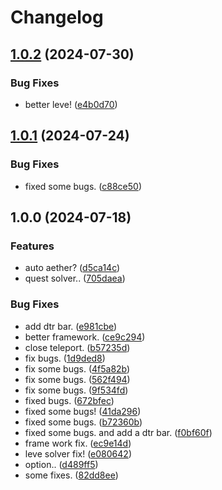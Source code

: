 # Changelog

## [1.0.2](https://github.com/ArchiDog1998/QuestSolver/compare/v1.0.1...v1.0.2) (2024-07-30)


### Bug Fixes

* better leve! ([e4b0d70](https://github.com/ArchiDog1998/QuestSolver/commit/e4b0d708991dcd1a5cf185003ff7ac2ade3e647e))

## [1.0.1](https://github.com/ArchiDog1998/QuestSolver/compare/v1.0.0...v1.0.1) (2024-07-24)


### Bug Fixes

* fixed some bugs. ([c88ce50](https://github.com/ArchiDog1998/QuestSolver/commit/c88ce50bc0cbd74bdeb21f96466e7205346fd2fc))

## 1.0.0 (2024-07-18)


### Features

* auto aether? ([d5ca14c](https://github.com/ArchiDog1998/QuestSolver/commit/d5ca14cc4d4240c963278e8ac87c017ee3630664))
* quest solver.. ([705daea](https://github.com/ArchiDog1998/QuestSolver/commit/705daea2b8892717838bbbee7f667282a73de6e6))


### Bug Fixes

* add dtr bar. ([e981cbe](https://github.com/ArchiDog1998/QuestSolver/commit/e981cbedae8dbd0386731679d4267e239bac53af))
* better framework. ([ce9c294](https://github.com/ArchiDog1998/QuestSolver/commit/ce9c2948f2d2d2ede98b4d93d6ec89228553aa1f))
* close teleport. ([b57235d](https://github.com/ArchiDog1998/QuestSolver/commit/b57235d134fed77e197338bfa9f392d1de8b15d2))
* fix bugs. ([1d9ded8](https://github.com/ArchiDog1998/QuestSolver/commit/1d9ded8d14ad06efdc7289d2b8a6a0bd3b9a0c3a))
* fix some bugs. ([4f5a82b](https://github.com/ArchiDog1998/QuestSolver/commit/4f5a82b28415de038cd2fd62c7d49ec2f9bcf8dc))
* fix some bugs. ([562f494](https://github.com/ArchiDog1998/QuestSolver/commit/562f49484f09cdd995253db9107220f85474c0bc))
* fix some bugs. ([9f534fd](https://github.com/ArchiDog1998/QuestSolver/commit/9f534fd8c21803116ab1942fed173ec611701920))
* fixed bugs. ([672bfec](https://github.com/ArchiDog1998/QuestSolver/commit/672bfec9978e6f3075572afb23db096b9e818020))
* fixed some bugs! ([41da296](https://github.com/ArchiDog1998/QuestSolver/commit/41da2960cf648143757d24218d0956ae89ae71e2))
* fixed some bugs. ([b72360b](https://github.com/ArchiDog1998/QuestSolver/commit/b72360b5cf9dd1f53485170ab05aff13d4b63b96))
* fixed some bugs. and add a dtr bar. ([f0bf60f](https://github.com/ArchiDog1998/QuestSolver/commit/f0bf60f577b0838c6a3f1c5c6f05bedc9233acb3))
* frame work fix. ([ec9e14d](https://github.com/ArchiDog1998/QuestSolver/commit/ec9e14d2a1aa539d16d31e75adc23e35b46efd1b))
* leve solver fix! ([e080642](https://github.com/ArchiDog1998/QuestSolver/commit/e08064265635200efc7d32a6a1263751c3540127))
* option.. ([d489ff5](https://github.com/ArchiDog1998/QuestSolver/commit/d489ff5c5c4aa041ad6773b429e76feb881181f4))
* some fixes. ([82dd8ee](https://github.com/ArchiDog1998/QuestSolver/commit/82dd8eea2d61b0c55b362839dc742720609139b2))
